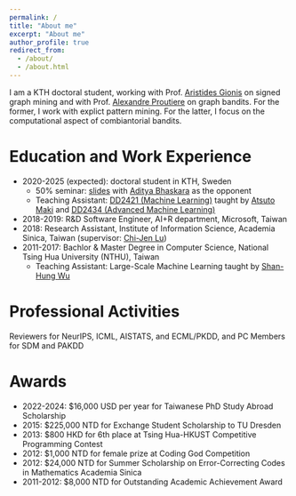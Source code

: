```yaml
---
permalink: /
title: "About me"
excerpt: "About me"
author_profile: true
redirect_from:
  - /about/
  - /about.html
---
```

I am a KTH doctoral student, working with Prof. [Aristides Gionis](https://scholar.google.com/citations?user=11JgipcAAAAJ) on signed graph mining and with Prof. [Alexandre Proutiere](https://scholar.google.com/citations?user=g5sya5cAAAAJ) on graph bandits. For the former, I work with explict pattern mining. For the latter, I focus on the computational aspect of combiantorial bandits. 

Education and Work Experience
======
* 2020-2025 (expected): doctoral student in KTH, Sweden
  * 50% seminar: [slides](slides/Half-Time.pdf) with [Aditya Bhaskara](https://scholar.google.com/citations?user=tqxTaiAAAAAJ) as the opponent
  * Teaching Assistant: [DD2421 (Machine Learning)](https://www.kth.se/student/kurser/kurs/DD2421) taught by [Atsuto Maki](https://scholar.google.com/citations?user=bfWzlAEAAAAJ) and [DD2434 (Advanced Machine Learning)](https://www.kth.se/student/kurser/kurs/DD2434)
* 2018-2019: R&D Software Engineer, AI+R department, Microsoft, Taiwan
* 2018: Research Assistant, Institute of Information Science, Academia Sinica, Taiwan (supervisor: [Chi-Jen Lu](https://scholar.google.com/citations?user=B_SGfJoAAAAJ))
* 2011-2017: Bachlor & Master Degree in Computer Science, National Tsing Hua University (NTHU), Taiwan
  * Teaching Assistant: Large-Scale Machine Learning taught by [Shan-Hung Wu](https://scholar.google.com/citations?user=xjzRJwMAAAAJ)

Professional Activities
======
Reviewers for NeurIPS, ICML, AISTATS, and ECML/PKDD, and PC Members for SDM and PAKDD

Awards
======
 * 2022-2024: $16,000 USD per year for Taiwanese PhD Study Abroad Scholarship
 * 2015: $225,000 NTD for Exchange Student Scholarship to TU Dresden
 * 2013: $800 HKD for 6th place at Tsing Hua-HKUST Competitive Programming Contest
 * 2012: $1,000 NTD for female prize at Coding God Competition
 * 2012: $24,000 NTD for Summer Scholarship on Error-Correcting Codes in Mathematics Academia Sinica
 * 2011-2012: $8,000 NTD for Outstanding Academic Achievement Award